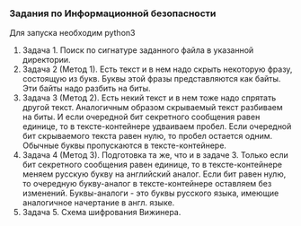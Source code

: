 ### Задания по Информационной безопасности

Для запуска необходим python3

1. Задача 1. Поиск по сигнатуре заданного файла в указанной директории.
2. Задача 2 (Метод 1). Есть текст и в нем надо скрыть некоторую фразу, состоящую из букв. Буквы этой фразы представляются как байты. Эти байты надо разбить на биты.
3. Задача 3 (Метод 2). Есть некий текст и в нем тоже надо спрятать другой текст. Аналогичным образом скрываемый текст разбиваем на биты. И если очередной бит секретного сообщения равен единице, то в тексте-контейнере удваиваем пробел. Если очередной бит скрываемого текста равен нулю, то пробел остается одним. Обычные буквы пропускаются в тексте-контейнере. 
4. Задача 4 (Метод 3). Подготовка та же, что и в задаче 3. Только если бит секретного сообщения равен единице, то в тексте-контейнере меняем русскую букву на английский аналог. Если бит равен нулю, то очередную букву-аналог в тексте-контейнере оставляем без изменений. Буквы-аналоги - это буквы русского языка, имеющие аналогичное начертание в англ. языке.
5. Задача 5. Схема шифрования Вижинера.